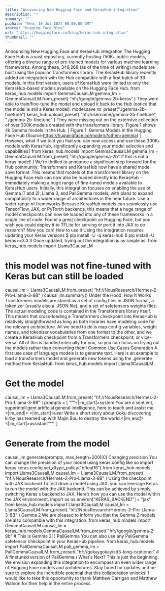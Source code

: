 ```yaml
---
title: "Announcing New Hugging Face and KerasHub integration"
description: ""
summary: ""
pubDate: "Wed, 10 Jul 2024 00:00:00 GMT"
source: "Hugging Face Blog"
url: "https://huggingface.co/blog/keras-hub-integration"
thumbnail: ""
---
```


Announcing New Hugging Face and KerasHub integration
The Hugging Face Hub is a vast repository, currently hosting 750K+ public models, offering a diverse range of pre-trained models for various machine learning frameworks. Among these, 346,268 (as of the time of writing) models are built using the popular Transformers library. The KerasHub library recently added an integration with the Hub compatible with a first batch of 33 models.
In this first version, users of KerasHub were limited to only the KerasHub-based models available on the Hugging Face Hub.
from keras_hub.models import GemmaCausalLM
gemma_lm = GemmaCausalLM.from_preset(
"hf://google/gemma-2b-keras"
)
They were able to train/fine-tune the model and upload it back to the Hub (notice that the model is still a Keras model).
model.save_to_preset("./gemma-2b-finetune")
keras_hub.upload_preset(
"hf://username/gemma-2b-finetune",
"./gemma-2b-finetune"
)
They were missing out on the extensive collection of over 300K models created with the transformers library. Figure 1 shows 4k Gemma models in the Hub.
| Figure 1: Gemma Models in the Hugging Face Hub (Source:https://huggingface.co/models?other=gemma) |
However, what if we told you that you can now access and use these 300K+ models with KerasHub, significantly expanding your model selection and capabilities?
from keras_hub.models import GemmaCausalLM
gemma_lm = GemmaCausalLM.from_preset(
"hf://google/gemma-2b" # this is not a keras model!
)
We're thrilled to announce a significant step forward for the Hub community: Transformers and KerasHub now have a shared model save format. This means that models of the transformers library on the Hugging Face Hub can now also be loaded directly into KerasHub - immediately making a huge range of fine-tuned models available to KerasHub users. Initially, this integration focuses on enabling the use of Gemma (1 and 2), Llama 3, and PaliGemma models, with plans to expand compatibility to a wider range of architectures in the near future.
Use a wider range of frameworks
Because KerasHub models can seamlessly use TensorFlow, JAX, or PyTorch backends, this means that a huge range of model checkpoints can now be loaded into any of these frameworks in a single line of code. Found a great checkpoint on Hugging Face, but you wish you could deploy it to TFLite for serving or port it into JAX to do research? Now you can!
How to use it
Using the integration requires updating your Keras versions
$ pip install -U -q keras-hub
$ pip install -U keras>=3.3.3
Once updated, trying out the integration is as simple as:
from keras_hub.models import Llama3CausalLM
# this model was not fine-tuned with Keras but can still be loaded
causal_lm = Llama3CausalLM.from_preset(
"hf://NousResearch/Hermes-2-Pro-Llama-3-8B"
)
causal_lm.summary()
Under the Hood: How It Works
Transformers models are stored as a set of config files in JSON format, a tokenizer (usually also a .JSON file), and a set of safetensors weights files. The actual modeling code is contained in the Transformers library itself. This means that cross-loading a Transformers checkpoint into KerasHub is relatively straightforward as long as both libraries have modeling code for the relevant architecture. All we need to do is map config variables, weight names, and tokenizer vocabularies from one format to the other, and we create a KerasHub checkpoint from a Transformers checkpoint, or vice-versa.
All of this is handled internally for you, so you can focus on trying out the models rather than converting them!
Common Use Cases
Generation
A first use case of language models is to generate text. Here is an
example to load a transformers model and generate new tokens using
the .generate
method from KerasHub.
from keras_hub.models import Llama3CausalLM
# Get the model
causal_lm = Llama3CausalLM.from_preset(
"hf://NousResearch/Hermes-2-Pro-Llama-3-8B"
)
prompts = [
"""<|im_start|>system
You are a sentient, superintelligent artificial general intelligence, here to teach and assist me.<|im_end|>
<|im_start|>user
Write a short story about Goku discovering kirby has teamed up with Majin Buu to destroy the world.<|im_end|>
<|im_start|>assistant""",
]
# Generate from the model
causal_lm.generate(prompts, max_length=200)[0]
Changing precision
You can change the precision of your model using keras.config
like so
import keras
keras.config.set_dtype_policy("bfloat16")
from keras_hub.models import Llama3CausalLM
causal_lm = Llama3CausalLM.from_preset(
"hf://NousResearch/Hermes-2-Pro-Llama-3-8B"
)
Using the checkpoint with JAX backend
To test drive a model using JAX, you can leverage Keras to run the model with the JAX backend. This can be achieved by simply switching Keras's backend to JAX. Here’s how you can use the model within the JAX environment.
import os
os.environ["KERAS_BACKEND"] = "jax"
from keras_hub.models import Llama3CausalLM
causal_lm = Llama3CausalLM.from_preset(
"hf://NousResearch/Hermes-2-Pro-Llama-3-8B"
)
Gemma 2
We are pleased to inform you that the Gemma 2 models are also compatible with this integration.
from keras_hub.models import GemmaCausalLM
causal_lm = keras_hub.models.GemmaCausalLM.from_preset(
"hf://google/gemma-2-9b" # This is Gemma 2!
)
PaliGemma
You can also use any PaliGemma safetensor checkpoint in your KerasHub pipeline.
from keras_hub.models import PaliGemmaCausalLM
pali_gemma_lm = PaliGemmaCausalLM.from_preset(
"hf://gokaygokay/sd3-long-captioner" # A finetuned version of PaliGemma
)
What's Next?
This is just the beginning. We envision expanding this integration to encompass an even wider range of Hugging Face models and architectures. Stay tuned for updates and be sure to explore the incredible potential that this collaboration unlocks!
I would like to take this opportunity to thank Matthew Carrigan and Matthew Watson for their help in the entire process.